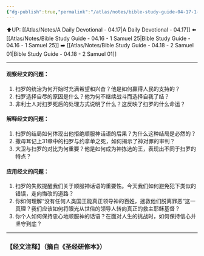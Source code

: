 ```yaml
---
{"dg-publish":true,"permalink":"/atlas/notes/bible-study-guide-04-17-1-samuel-31/"}
---
```


⬆️UP: [[Atlas/Notes/A Daily Devotional - 04.17\|A Daily Devotional - 04.17]]
⬅️ [[Atlas/Notes/Bible Study Guide - 04.16 - 1 Samuel 25\|Bible Study Guide - 04.16 - 1 Samuel 25]]
➡️ [[Atlas/Notes/Bible Study Guide - 04.18 - 2 Samuel 01\|Bible Study Guide - 04.18 - 2 Samuel 01]] 

---

#### 观察经文的问题：

1. 扫罗的统治为何开始时充满希望和兴奋？他是如何赢得人民的支持的？
2. 扫罗选择自尽的原因是什么？他为何不继续战斗而选择自我了结？
3. 非利士人对扫罗死后的处理方式说明了什么？这反映了扫罗的什么命运？

#### 解释经文的问题：

1. 扫罗的结局如何体现出他拒绝顺服神话语的后果？为什么这种结局是必然的？
2. 撒母耳记上31章中的扫罗与约拿单之死，如何揭示了神对罪的审判？
3. 大卫与扫罗的对比为何重要？他是如何成为神拣选的王，表现出不同于扫罗的特点？

#### 应用经文的问题：

1. 扫罗的失败提醒我们关于顺服神话语的重要性。今天我们如何避免犯下类似的错误，走向悔改的道路？
2. 你如何理解“没有任何人类国王能真正领导神的百姓，拯救他们脱离罪恶”这一真理？我们应该如何将眼光从世俗的领导人转向真正的救主耶稣基督？
3. 你个人如何保持忠心地顺服神的话语？在面对人生的挑战时，如何保持信心并坚守到底？

---
### 【经文注释】（摘自《圣经研修本》）
